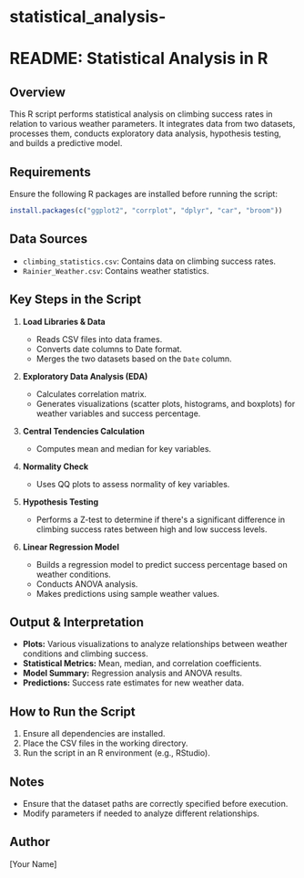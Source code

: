 # statistical_analysis-
# README: Statistical Analysis in R

## Overview
This R script performs statistical analysis on climbing success rates in relation to various weather parameters. It integrates data from two datasets, processes them, conducts exploratory data analysis, hypothesis testing, and builds a predictive model.

## Requirements
Ensure the following R packages are installed before running the script:
```r
install.packages(c("ggplot2", "corrplot", "dplyr", "car", "broom"))
```

## Data Sources
- `climbing_statistics.csv`: Contains data on climbing success rates.
- `Rainier_Weather.csv`: Contains weather statistics.

## Key Steps in the Script
1. **Load Libraries & Data**
   - Reads CSV files into data frames.
   - Converts date columns to Date format.
   - Merges the two datasets based on the `Date` column.

2. **Exploratory Data Analysis (EDA)**
   - Calculates correlation matrix.
   - Generates visualizations (scatter plots, histograms, and boxplots) for weather variables and success percentage.

3. **Central Tendencies Calculation**
   - Computes mean and median for key variables.

4. **Normality Check**
   - Uses QQ plots to assess normality of key variables.

5. **Hypothesis Testing**
   - Performs a Z-test to determine if there's a significant difference in climbing success rates between high and low success levels.

6. **Linear Regression Model**
   - Builds a regression model to predict success percentage based on weather conditions.
   - Conducts ANOVA analysis.
   - Makes predictions using sample weather values.

## Output & Interpretation
- **Plots:** Various visualizations to analyze relationships between weather conditions and climbing success.
- **Statistical Metrics:** Mean, median, and correlation coefficients.
- **Model Summary:** Regression analysis and ANOVA results.
- **Predictions:** Success rate estimates for new weather data.

## How to Run the Script
1. Ensure all dependencies are installed.
2. Place the CSV files in the working directory.
3. Run the script in an R environment (e.g., RStudio).

## Notes
- Ensure that the dataset paths are correctly specified before execution.
- Modify parameters if needed to analyze different relationships.

## Author
[Your Name]

